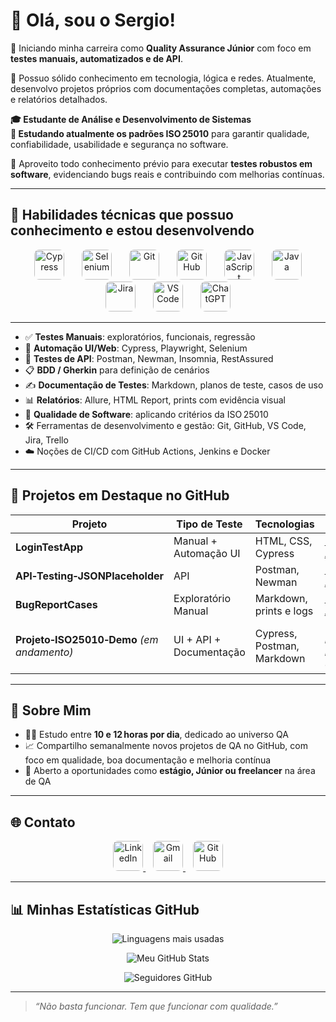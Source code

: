 # 👋 Olá, sou o Sergio!

🎯 Iniciando minha carreira como **Quality Assurance Júnior** com foco em **testes manuais, automatizados e de API**.

🔎 Possuo sólido conhecimento em tecnologia, lógica e redes. Atualmente, desenvolvo projetos próprios com documentações completas, automações e relatórios detalhados.

**🎓 Estudante de Análise e Desenvolvimento de Sistemas**  
**🧠 Estudando atualmente os padrões ISO 25010** para garantir qualidade, confiabilidade, usabilidade e segurança no software.

📌 Aproveito todo conhecimento prévio para executar **testes robustos em software**, evidenciando bugs reais e contribuindo com melhorias contínuas.

---
  
## 🧪 Habilidades técnicas que possuo conhecimento e estou desenvolvendo

<p align="center">
  <img src="https://assets.streamlinehq.com/image/private/w_300,h_300,ar_1/f_auto/v1/icons/3/cypress-icon-moigrz5nimpd7rsob0bisu.png/cypress-icon-pg9bdlubveoefqouilbg.png?_a=DATAg1AAZAA0" alt="Cypress" width="48" style="border-radius: 8px; margin: 0 12px;" />
  <img src="https://cdn.jsdelivr.net/gh/devicons/devicon/icons/selenium/selenium-original.svg" alt="Selenium" width="48" style="border-radius: 8px; margin: 0 12px;" />
  <img src="https://cdn.jsdelivr.net/gh/devicons/devicon/icons/git/git-original.svg" alt="Git" width="48" style="border-radius: 8px; margin: 0 12px;" />
  <img src="https://cdn.jsdelivr.net/gh/devicons/devicon/icons/github/github-original.svg" alt="GitHub" width="48" style="border-radius: 8px; margin: 0 12px;" />
  <img src="https://cdn.jsdelivr.net/gh/devicons/devicon/icons/javascript/javascript-original.svg" alt="JavaScript" width="48" style="border-radius: 8px; margin: 0 12px;" />
  <img src="https://cdn.jsdelivr.net/gh/devicons/devicon/icons/java/java-original.svg" alt="Java" width="48" style="border-radius: 8px; margin: 0 12px;" />
  <img src="https://cdn.jsdelivr.net/gh/devicons/devicon/icons/jira/jira-original.svg" alt="Jira" width="48" style="border-radius: 8px; margin: 0 12px;" />
  
  <!-- VS Code -->
  <img src="https://cdn.jsdelivr.net/gh/devicons/devicon/icons/vscode/vscode-original.svg" alt="VS Code" width="48" style="border-radius: 8px; margin: 0 12px;" />
  
  <!-- ChatGPT (ícone oficial, transparente) -->
  <img src="https://upload.wikimedia.org/wikipedia/commons/0/04/ChatGPT_logo.svg" alt="ChatGPT" width="48" style="border-radius: 8px; margin: 0 12px;" />
</p>



  

---

- ✅ **Testes Manuais**: exploratórios, funcionais, regressão  
- 🧰 **Automação UI/Web**: Cypress, Playwright, Selenium  
- 📡 **Testes de API**: Postman, Newman, Insomnia, RestAssured  
- 📋 **BDD / Gherkin** para definição de cenários  
- ✍️ **Documentação de Testes**: Markdown, planos de teste, casos de uso  
- 📊 **Relatórios**: Allure, HTML Report, prints com evidência visual  
- 🧮 **Qualidade de Software**: aplicando critérios da ISO 25010  
- 🛠️ Ferramentas de desenvolvimento e gestão: Git, GitHub, VS Code, Jira, Trello  
- ☁️ Noções de CI/CD com GitHub Actions, Jenkins e Docker  

---

## 🚀 Projetos em Destaque no GitHub


| Projeto                        | Tipo de Teste              | Tecnologias              | Link |
|------------------------------|----------------------------|--------------------------|------|
| **LoginTestApp**             | Manual + Automação UI      | HTML, CSS, Cypress       | [🔗 Acessar](https://github.com/sergiobrt/LoginTestApp) |
| **API‑Testing‑JSONPlaceholder** | API                       | Postman, Newman          | [🔗 Acessar](https://github.com/sergiobrt/API‑Testing‑JSONPlaceholder) |
| **BugReportCases**           | Exploratório Manual        | Markdown, prints e logs  | [🔗 Acessar](https://github.com/sergiobrt/BugReportCases) |
| **Projeto‑ISO25010‑Demo** *(em andamento)* | UI + API + Documentação | Cypress, Postman, Markdown | *(em breve no GitHub)* |

---

## 📌 Sobre Mim

- 👨‍💻 Estudo entre **10 e 12 horas por dia**, dedicado ao universo QA  
- 📈 Compartilho semanalmente novos projetos de QA no GitHub, com foco em qualidade, boa documentação e melhoria contínua  
- 🤝 Aberto a oportunidades como **estágio, Júnior ou freelancer** na área de QA  

---

## 🌐 Contato

<p align="center">
  <a href="https://www.linkedin.com/in/sergiobrt" target="_blank">
    <img src="https://cdn.jsdelivr.net/gh/devicons/devicon/icons/linkedin/linkedin-original.svg" alt="LinkedIn" width="48" style="border-radius: 8px;" />
  </a>
  &nbsp;&nbsp;
  <a href="mailto:sergiofjr29@gmail.com" target="_blank">
    <img src="https://upload.wikimedia.org/wikipedia/commons/4/4e/Gmail_Icon.png" alt="Gmail" width="48" style="border-radius: 8px;" />
  </a>
  &nbsp;&nbsp;
  <a href="https://github.com/sergiobrt" target="_blank">
    <img src="https://cdn.jsdelivr.net/gh/devicons/devicon/icons/github/github-original.svg" alt="GitHub" width="48" style="border-radius: 8px;" />
  </a>
</p>

---

## 📊 Minhas Estatísticas GitHub

<p align="center">
  <img src="https://github-readme-stats.vercel.app/api/top-langs/?username=sergiobrt&layout=compact&langs_count=6&theme=dark" alt="Linguagens mais usadas" />
</p>

<p align="center">
  <img src="https://github-readme-stats.vercel.app/api?username=sergiobrt&show_icons=true&theme=dark&count_private=true" alt="Meu GitHub Stats" />
</p>

<p align="center">
  <img src="https://img.shields.io/github/followers/sergiobrt?label=Seguidores&style=social" alt="Seguidores GitHub" />
</p>

---

> *“Não basta funcionar. Tem que funcionar com qualidade.”*

